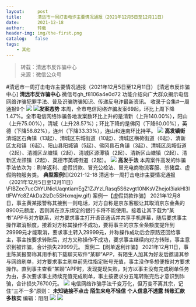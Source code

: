 ```yaml
---
layout:     post
title:      清远市一周打击电诈主要情况通报（2021年12月5日至12月11日）
date:       2021-12-18
author:     转载
header-img: img/the-first.png
catalog:   false
tags:
    - 其他
---
```


<blockquote><p>转载：清远市反诈骗中心<br>
来源：微信公众号</p></blockquote>

#清远市一周打击电诈主要情况通报（2021年12月5日至12月11日）
[清远市反诈骗中心]
**清远市反诈骗中心**
微信号gh_f8106a4e0d72
功能介绍向广大群众揭示电信网络诈骗犯罪手法、普及识骗防骗知识、传递反电诈最新资讯。
收录于合集#一周通报9个
![]({{site.baseurl}}/postimg/3CxTSiafadcic5zyXUfbXLUClzlpaoknCpV4bErPg2kuuS97hoJJbNCtFOVZ9X0j5W26HDaregC5kibiaLGl8CPr9A.gif)
![]({{site.baseurl}}/postimg/FIBZec7ucChYUNicUaqntiamEgZ1ZJYzLRasq5S6zvgt10NKsVZhejol3iakHl3ItlFWYc8ZAkDa2lzDc5SHxmqjw.gif)**发案态势**
本周，全市电信网络诈骗发案69起，环比上周下降1.47%。全市电信网络诈骗各地发案数环比上升的是清新（上升140.00%），阳山（上升75.00%），清城（上升28.57%）；环比下降的是佛冈（下降60.00%），英德（下降58.82%），连州（下降33.33%），连山和连南环比持平。
![]({{site.baseurl}}/postimg/FIBZec7ucChYUNicUaqntiamEgZ1ZJYzLRasq5S6zvgt10NKsVZhejol3iakHl3ItlFWYc8ZAkDa2lzDc5SHxmqjw.gif)
**高发镇街**
清城区石角镇（13起）、清城区东城街道（10起）、清城区横荷街道（6起）、清新区太和镇（6起）、阳山县阳城镇（5起）、佛冈县石角镇（3起）、清城区凤城街道（2起）、清城区龙塘镇（2起）、清城区源潭镇（2起）、清新区山塘镇（2起）、清新区龙颈镇（2起）、英德市英城街道（2起）。
![]({{site.baseurl}}/postimg/FIBZec7ucChYUNicUaqntiamEgZ1ZJYzLRasq5S6zvgt10NKsVZhejol3iakHl3ItlFWYc8ZAkDa2lzDc5SHxmqjw.gif)
**高发手法**
本周案件高发的诈骗手法依次为：刷单返利、虚假贷款、冒充公检法、冒充电商物流客服、杀猪盘、虚假购物服务类。
**典型案例**![](2021-12-18
清远市一周打击电诈主要情况通报（2021年12月5日至12月11日）\\FIBZec7ucChYUNicUaqntiamEgZ1ZJYzLRasq5S6zvgt10NKsVZhejol3iakHl3ItlFWYc8ZAkDa2lzDc5SHxmqjw.gif)
案例一【虚假贷款诈骗】
2021年12月8日，事主黄某报警称其接到一则电话，对方自称是京东客服让其取消京东金条的8900元额度，否则其在京东绑定的银行卡将不能使用。接着让其下载为“某书”APP与对方联系，对方要求事主打开语音通话并共享手机屏幕，随后要求事主操作取消额度，接着对方称其操作不成功，要将事主的京东金条额度提升到29999元才能取消，要求事主转入29999元，并称操作成功后会原路还回给事主，事主按要求转账后，对方又称操作不成功，要求事主继续向对方转账，事主意识到被诈骗，合计损失29999元。
案例二【刷单返利诈骗】
2021年12月11日，事主陈某报警称其用手机下载聊天软件“某聊”APP，有陌生人加其为好友后邀请其参与网络刷单，对方要求事主刷单前先往指定账号充值，事主没作多想便按对方要求操作。直到事主查看“某聊”APP时，发现提现失败，对方以事主没有完成刷单任务为由，多次要求事主持续充值完成刷单，事主按要求分五笔转账完后才意识到诈骗，合计损失76700元。
![]({{site.baseurl}}/postimg/3CxTSiafadcicSrq1TuCGjeg2XR8pkWTQy35zoTPIMPXzr1WuAj8qB3ZcbcVDsHhONZTzWhicTwzmQkTa4MDFcIyg.png)
电信网络诈骗手法千变万化，但万变不离其宗，记住“三不一多”原则：
**未知链接不点击**
**陌生来电不轻信**
**个人信息不透露**
**转账汇款多核实**
编辑：阻阻
![]({{site.baseurl}}/postimg/SUycX2yckdJ5YVVCpDYl0c5CbMTO3KgBTesbSxe5zKHlm2GQsTWAFTgswCXscN6Y9vuJHFcE77orSK7ClzYOdg.jpeg)
![]({{site.baseurl}}/postimg/3CxTSiafadcic5zyXUfbXLUClzlpaoknCpErldQhhamfG7KH1qHGrr3icT9iaAoE1B4noSO7EewO2k8fys5pMuaoog.gif)
